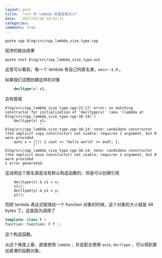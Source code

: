 ```yaml
---
layout: post
title:  "c++ 中 lambda 的类型和大小"
date:   2017/03/26 14:52:11
categories:
comments: true
---
```


```include
quote cpp blog/src/cpp_lambda_size_type.cpp
```

程序的输出结果

```include
quote text blog/src/cpp_lambda_size_type.out
```

这里可以看到，每一个 lambda 有自己的匿名类，`main::$_0` 。

如果我们试图创建这样的对象

```cpp
    decltype(x) x1;
```

会有报错

```
blog/src/cpp_lambda_size_type.cpp:21:17: error: no matching constructor for initialization of 'decltype(x)' (aka '(lambda at blog/src/cpp_lambda_size_type.cpp:16:14)')
    decltype(x) x1;
                ^
blog/src/cpp_lambda_size_type.cpp:16:14: note: candidate constructor (the implicit copy constructor) not viable: requires 1 argument, but 0 were provided
    auto x = []() { cout << "hello world" << endl; };
             ^
blog/src/cpp_lambda_size_type.cpp:16:14: note: candidate constructor (the implicit move constructor) not viable: requires 1 argument, but 0 were provided
1 error generated.
```

这说明这个匿名类是没有默认构造函数的，但是可以创建引用

```
    decltype(x) & x1 = x;
    x1();
    decltype(y) & y1 = y;
    y1();
```

而把 lambda 表达式赋值给一个 function 对象的时候，这个对象的大小就是 48 bytes 了。这是因为调用了

```cpp
template< class F >
function::function( F f );
```

这个构造函数。

从这个角度上看，直接使用 `lambda` ，并且配合使用 `auto`, `decltype` ，可以得到更加紧凑的函数对象。
